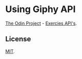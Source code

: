 # Using Giphy API
[The Odin Project](https://www.theodinproject.com/) - [Exercies API's](https://www.theodinproject.com/courses/javascript/lessons/working-with-apis).

## License
[MIT](https://mit-license.org/).
